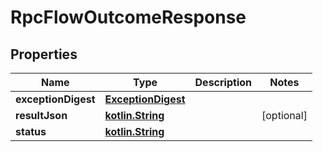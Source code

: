 # RpcFlowOutcomeResponse

## Properties
Name | Type | Description | Notes
------------ | ------------- | ------------- | -------------
**exceptionDigest** | [**ExceptionDigest**](ExceptionDigest.md) |  | 
**resultJson** | [**kotlin.String**](.md) |  |  [optional]
**status** | [**kotlin.String**](.md) |  | 
